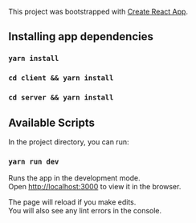 This project was bootstrapped with [Create React App](https://github.com/facebook/create-react-app).

## Installing app dependencies

### `yarn install`

### `cd client && yarn install`

### `cd server && yarn install`

## Available Scripts

In the project directory, you can run:

### `yarn run dev`

Runs the app in the development mode.<br>
Open [http://localhost:3000](http://localhost:3000) to view it in the browser.

The page will reload if you make edits.<br>
You will also see any lint errors in the console.
